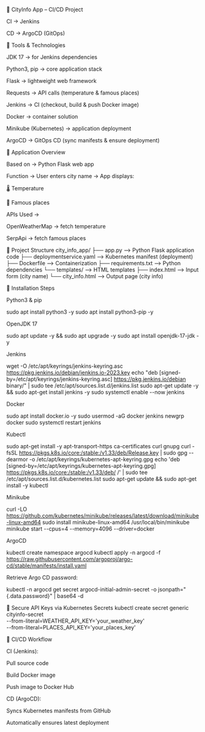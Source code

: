 🚀 CityInfo App – CI/CD Project

CI → Jenkins

CD → ArgoCD (GitOps)

🔹 Tools & Technologies

JDK 17 → for Jenkins dependencies

Python3, pip → core application stack

Flask → lightweight web framework

Requests → API calls (temperature & famous places)

Jenkins → CI (checkout, build & push Docker image)

Docker → container solution

Minikube (Kubernetes) → application deployment

ArgoCD → GitOps CD (sync manifests & ensure deployment)

🔹 Application Overview

Based on → Python Flask web app

Function → User enters city name → App displays:

🌡️ Temperature

📍 Famous places

APIs Used →

OpenWeatherMap → fetch temperature

SerpApi → fetch famous places

🔹 Project Structure
city_info_app/
├── app.py                  --> Python Flask application code
├── deploymentservice.yaml  --> Kubernetes manifest (deployment)
├── Dockerfile              --> Containerization
├── requirements.txt        --> Python dependencies
└── templates/              --> HTML templates
    ├── index.html          --> Input form (city name)
    └── city_info.html      --> Output page (city info)

🔹 Installation Steps

Python3 & pip

sudo apt install python3 -y
sudo apt install python3-pip -y


OpenJDK 17

sudo apt update -y && sudo apt upgrade -y
sudo apt install openjdk-17-jdk -y


Jenkins

wget -O /etc/apt/keyrings/jenkins-keyring.asc https://pkg.jenkins.io/debian/jenkins.io-2023.key
echo "deb [signed-by=/etc/apt/keyrings/jenkins-keyring.asc] https://pkg.jenkins.io/debian binary/" | sudo tee /etc/apt/sources.list.d/jenkins.list
sudo apt-get update -y && sudo apt-get install jenkins -y
sudo systemctl enable --now jenkins


Docker

sudo apt install docker.io -y
sudo usermod -aG docker jenkins
newgrp docker
sudo systemctl restart jenkins


Kubectl

sudo apt-get install -y apt-transport-https ca-certificates curl gnupg
curl -fsSL https://pkgs.k8s.io/core:/stable:/v1.33/deb/Release.key | sudo gpg --dearmor -o /etc/apt/keyrings/kubernetes-apt-keyring.gpg
echo 'deb [signed-by=/etc/apt/keyrings/kubernetes-apt-keyring.gpg] https://pkgs.k8s.io/core:/stable:/v1.33/deb/ /' | sudo tee /etc/apt/sources.list.d/kubernetes.list
sudo apt-get update && sudo apt-get install -y kubectl


Minikube

curl -LO https://github.com/kubernetes/minikube/releases/latest/download/minikube-linux-amd64
sudo install minikube-linux-amd64 /usr/local/bin/minikube
minikube start --cpus=4 --memory=4096 --driver=docker


ArgoCD

kubectl create namespace argocd
kubectl apply -n argocd -f https://raw.githubusercontent.com/argoproj/argo-cd/stable/manifests/install.yaml


Retrieve Argo CD password:

kubectl -n argocd get secret argocd-initial-admin-secret -o jsonpath="{.data.password}" | base64 -d

🔹 Secure API Keys via Kubernetes Secrets
kubectl create secret generic cityinfo-secret \
  --from-literal=WEATHER_API_KEY='your_weather_key' \
  --from-literal=PLACES_API_KEY='your_places_key'

🔹 CI/CD Workflow

CI (Jenkins):

Pull source code

Build Docker image

Push image to Docker Hub

CD (ArgoCD):

Syncs Kubernetes manifests from GitHub

Automatically ensures latest deployment
